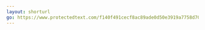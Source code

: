 ```yaml
---
layout: shorturl
go: https://www.protectedtext.com/f140f491cecf8ac89ade0d50e3919a7758d70477378c475e16be077
---
```

